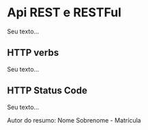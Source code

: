 # Api REST e RESTFul

Seu texto...

## HTTP verbs

Seu texto...

## HTTP Status Code

Seu texto...





Autor do resumo: Nome Sobrenome - Matrícula
